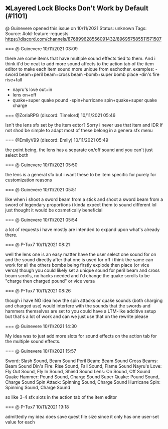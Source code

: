## ❌Layered Lock Blocks Don't Work by Default (#1101)
@ Guinevere opened this issue on 10/11/2021
Status: unknown
Tags: 
Source: #old-feature-requests https://discord.com/channels/876899628556091432/896957585511571507


=== @ Guinevere 10/11/2021 03:09

there are some items that have multiple sound effects tied to them. And i think it'd be neat to add more sound affects to the action tab of the item editor to make each item sound more unique from eachother.
examples:
-sword beam+peril beam+cross beam
-bomb+super bomb place
-din's fire rise+fall
- nayru's love out+in
- lens on+off
- quake+super quake pound
-spin+hurricane spin+quake+super quake charge

=== @ZoriaRPG (discord: Timelord) 10/11/2021 05:46

Isn't the lens sfx set by the item edtor? Sorry i never use that item and IDR
If not shod be simple to adapt
most of these belong in a genera sfx menu

=== @EmilyV99 (discord: Emily) 10/11/2021 05:49

the point being, the lens has a separate on/off sound
and you can't just select both

=== @ Guinevere 10/11/2021 05:50

the lens is a general sfx
but i want these to be item specific for purely for customization reasons

=== @ Guinevere 10/11/2021 05:51

like when i shoot a sword beam from a stick
and shoot a sword beam from a sword of legendary proportions
i kinda expect them to sound different lol
just thought it would be cosmetically beneficial

=== @ Guinevere 10/11/2021 05:54

a lot of requests i have mostly are intended to expand upon what's already there.

=== @ P-Tux7 10/11/2021 08:21

well the lens one is an easy matter
have the user select one sound for on
and the sound directly after that one is used for off
i think the same can work for all the others
bombs being firstly explode then place (or vice versa)
though you could likely set a unique sound for peril beam and cross beam scrolls, no hacks needed
and i'd change the quake scrolls to be "charge then charged pound" or vice versa

=== @ P-Tux7 10/11/2021 08:26

though i have NO idea how the spin attacks or quake sounds (both charging and charged use) would interfere with the sounds that the swords and hammers themselves are set to
you could have a LTM-like additive setup but that's a lot of work and can we just use that on the rewrite please

=== @ Guinevere 10/11/2021 14:30

My idea was to just add more slots for sound effects on the action tab for the multiple sound effects.

=== @ Guinevere 10/11/2021 15:57

Sword: Slash Sound, Beam Sound
Peril Beam: Beam Sound
Cross Beams: Beam Sound
Din's Fire: Rise Sound, Fall Sound, Flame Sound
Nayru's Love: Fly Out Sound, Fly In Sound, Shield Sound
Lens: On Sound, Off Sound
Quake Hammer: Pound Sound, Charge Sound
Super Quake: Pound Sound, Charge Sound
Spin Attack: Spinning Sound, Charge Sound
Hurricane Spin: Spinning Sound, Charge Sound

so like 3-4 sfx slots in the action tab of the item editor

=== @ P-Tux7 10/11/2021 19:18

admittedly my idea does save quest file size since it only has one user-set value for each
